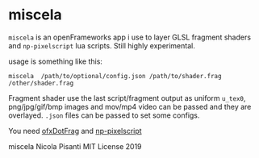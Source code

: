 miscela
=====================================
`miscela` is an openFrameworks app i use to layer GLSL fragment shaders and `np-pixelscript` lua scripts. Still highly experimental.

usage is something like this:
```
miscela  /path/to/optional/config.json /path/to/shader.frag /other/shader.frag 
```
Fragment shader use the last script/fragment output as uniform `u_tex0`, png/jpg/gif/bmp images and mov/mp4 video  can be passed and they are overlayed. `.json` files can be passed to set some configs.

You need [ofxDotFrag](https://github.com/npisanti/ofxDotFrag) and [np-pixelscript](https://github.com/npisanti/np-pixelscript)

miscela Nicola Pisanti MIT License 2019   
